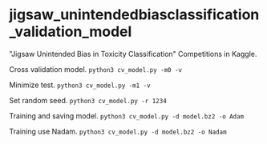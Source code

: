 # jigsaw_unintendedbiasclassification_validation_model
"Jigsaw Unintended Bias in Toxicity Classification" Competitions in Kaggle.

Cross validation model.
`python3 cv_model.py -m0 -v`

Minimize test.
`python3 cv_model.py -m1 -v`

Set random seed.
`python3 cv_model.py -r 1234`

Training and saving model.
`python3 cv_model.py -d model.bz2 -o Adam`

Training use Nadam.
`python3 cv_model.py -d model.bz2 -o Nadam`

